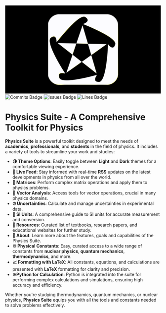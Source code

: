 ![Physics Suite](https://github.com/EmiliaHoarfrost/Physics-Suite/blob/main/img/loader.gif)
![Commits Badge](https://img.shields.io/badge/commits-75-blue) ![Issues Badge](https://img.shields.io/badge/issues-3-green) ![Lines Badge](https://img.shields.io/badge/lines-1.8k-red)

# **Physics Suite** - A Comprehensive Toolkit for Physics

**Physics Suite** is a powerful toolkit designed to meet the needs of **academics**, **professionals**, and **students** in the field of physics. It includes a variety of tools to streamline your work and studies:

- **🌗 Theme Options**: Easily toggle between **Light** and **Dark** themes for a comfortable viewing experience.
- **📰 Live Feed**: Stay informed with real-time **RSS** updates on the latest developments in physics from all over the world.
- **🔢 Matrices**: Perform complex matrix operations and apply them to physics problems.
- 🚀 **Vector Analysis**: Access tools for vector operations, crucial in many physics domains.
- **⏱ Uncertainties**: Calculate and manage uncertainties in experimental data.
- **📐 SI Units**: A comprehensive guide to SI units for accurate measurement and conversion.
- **🧰 Resources**: Curated list of textbooks, research papers, and educational websites for further study.
- **🔎 About**: Learn more about the features, goals and capabilities of the Physics Suite.
- **♾️ Physical Constants**: Easy, curated access to a wide range of constants from **nuclear physics**, **quantum mechanics**, **thermodynamics**, and more.
- **📈 Formatting with LaTeX**: All constants, equations, and calculations are presented with **LaTeX** formatting for clarity and precision.
- ⚙️**Python for Calculation**: Python is integrated into the suite for performing complex calculations and simulations, ensuring high accuracy and efficiency.

Whether you're studying thermodynamics, quantum mechanics, or nuclear physics, **Physics Suite** equips you with all the tools and constants needed to solve problems effectively.
